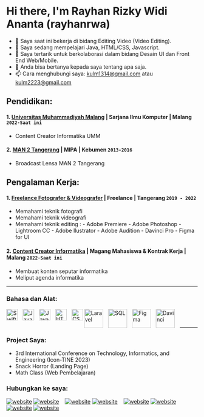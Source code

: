 # Hi there, I'm Rayhan Rizky Widi Ananta (rayhanrwa) 

- 🔭 Saya saat ini bekerja di bidang Editing Video (Video Editing).
- 🌱 Saya sedang mempelajari Java, HTML/CSS, Javascript.
- 👯 Saya tertarik untuk berkolaborasi dalam bidang Desain UI dan Front End Web/Mobile.
- 💬 Anda bisa bertanya kepada saya tentang apa saja.
- 📫 Cara menghubungi saya: kulm1314@gmail.com atau kulm2223@gmail.com

## Pendidikan:

#### 1. [Universitas Muhammadiyah Malang](https://www.umm.ac.id) | Sarjana Ilmu Komputer | Malang `2022-Saat ini`
   - Content Creator Informatika UMM

#### 2. [MAN 2 Tangerang](http://man2kabtangerang.sch.id) | MIPA | Kebumen `2013-2016`
   - Broadcast Lensa MAN 2 Tangerang

## Pengalaman Kerja:
#### 1. [Freelance Fotografer & Videografer](https://www.huawei.com) | Freelance | Tangerang `2019 - 2022`
   - Memahami teknik fotografi 
   - Memahami teknik videografi 
   - Memahami teknik editing :
         - Adobe Premiere
         - Adobe Photoshop
         - Lightroom CC
         - Adobe Ilustrator
         - Adobe Audition
         - Davinci Pro
         - Figma for UI
#### 2. [Content Creator Informatika](https://portal.pln.co.id) | Magang Mahasiswa & Kontrak Kerja | Malang `2022-Saat ini`
   - Membuat konten seputar informatika
   - Meliput agenda informatika
---

### Bahasa dan Alat:

[<img align="left" alt="SwiftUI" width="30px" src="https://icons8.com/icon/beYUNPWBUGT1/swiftui" style="padding-right:10px;" />][webdev]
[<img align="left" alt="Java" width="30px" src="https://icons8.com/icon/GPfHz0SM85FX/java" style="padding-right:10px;" />][webdev]
[<img align="left" alt="JavaScript" width="30px" src="https://icons8.com/icon/GPfHz0SM85FX/java" style="padding-right:10px;" />][webdev]
[<img align="left" alt="HTML" width="30px" src="https://icons8.com/icon/23027/html-5" style="padding-right:10px;" />][webdev]
[<img align="left" alt="CSS" width="30px" src="https://icons8.com/icon/4800/css-filetype" style="padding-right:0px;" />][webdev]
[<img align="left" alt="Laravel" width="50px" src="https://icons8.com/icon/hUvxmdu7Rloj/laravel" style="padding-right:10px;" />][webdev]
[<img align="left" alt="SQL" width="50px" src="https://icons8.com/icon/qGUfLiYi1bRN/my-sql" style="padding-right:10px;" />][webdev]
[<img align="left" alt="Figma" width="50px" src="https://icons8.com/icon/8gfeOoqrHqJU/figma" style="padding-right:10px;" />][webdev]
[<img align="left" alt="Davinci" width="50px" src="https://icons8.com/icon/UohrMT84a2p9/davinci-resolve" style="padding-right:10px;" />][webdev]
<br />
<br />

---


### Project Saya:

- 3rd International Conference on Technology, Informatics, and Engineering (Icon-TINE 2023) 
- Snack Horror (Landing Page)  
- Math Class (Web Pembelajaran) 


### Hubungkan ke saya:

[![website](./img/youtube-light.svg)](https://www.youtube.com/channel/UCpslqrFIrfEgq-gYzyK6uVw#gh-light-mode-onlyt)
[![website](./img/youtube-dark.svg)](https://www.youtube.com/channel/UCpslqrFIrfEgq-gYzyK6uVw#gh-dark-mode-only)
&nbsp;&nbsp;
[![website](./img/twitter-light.svg)](https://twitter.com/rayhanrwa1#gh-light-mode-only)
[![website](./img/twitter-dark.svg)](https://twitter.com/rayhanrwa1#gh-dark-mode-only)
&nbsp;&nbsp;
[![website](./img/linkedin-light.svg)](https://www.linkedin.com/in/rayhan-rizky-widi-ananta-a30901255/#gh-light-mode-only)
[![website](./img/linkedin-dark.svg)](https://www.linkedin.com/in/rayhan-rizky-widi-ananta-a30901255/#gh-dark-mode-only)
&nbsp;&nbsp;
[![website](./img/instagram-light.svg)](https://www.instagram.com/rayhanrwa/#gh-light-mode-only)
[![website](./img/instagram-dark.svg)](https://www.instagram.com/rayhanrwa/#gh-dark-mode-only)



[webdev]: https://github.com/rayhanrwa1
